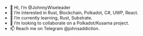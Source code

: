 - 👋 Hi, I’m @JohnnyWiseleader
- 👀 I’m interested in Rust, Blockchain, Polkadot, C#, UWP, React.
- 🌱 I’m currently learning, Rust, Substrate.
- 💞️ I’m looking to collaborate on a Polkadot/Kusama project.
- 📫 Reach me on Telegram @johnsaddiction.

<!---
JohnnyWiseleader/JohnnyWiseleader is a ✨ special ✨ repository because its `README.md` (this file) appears on your GitHub profile.
You can click the Preview link to take a look at your changes.
--->
